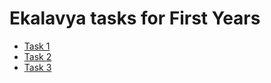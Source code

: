 # Ekalavya tasks for First Years
* [Task 1](docs/assignment_1.md)
* [Task 2](docs/assignment_2.md)
* [Task 3](docs/assignment_3.md)
